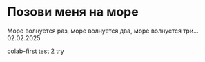 # Позови меня на море

Море волнуется раз, море волнуется два, море волнуется три...
02.02.2025

colab-first
test 2 try
